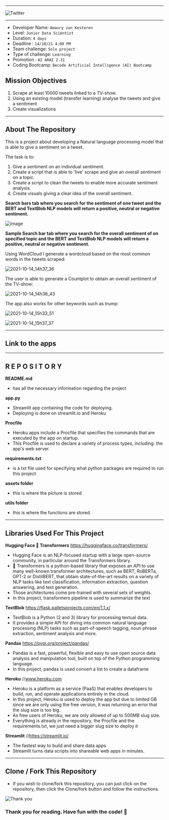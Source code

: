 ______________________________________________________________________________________________________________________________________________________
![Twitter](https://user-images.githubusercontent.com/84380197/138159713-08f1cf0d-e036-4111-a083-b8e6aab11582.jpg)
______________________________________________________________________________________________________________________________________________________


- Developer Name: `Amaury van Kesteren`
- Level: `Junior Data Scientist`
- Duration: `4 days`
- Deadline : `14/10/21 4:00 PM`
- Team challenge: `Solo project`
- Type of challenge: `Learning`
- Promotion : `AI ARAI 2.31`
- Coding Bootcamp: `Becode Artificial Intelligence (AI) Bootcamp`

## Mission Objectives

1. Scrape at least 10000 tweets linked to a TV-show.
2. Using an existing model (transfer learning) analyse the tweets and give a sentiment
3. Create visualizations

____________________________________________________________________________________________________________________________________________

## About The Repository

This is a project about developing a Natural language processing model that is able to give a sentiment on a tweet.

The task is to:
1. Give a sentiment on an individual sentiment.
2. Create a script that is able to 'live' scrape and give an overall sentiment on a topic.
3. Create a script to clean the tweets to enable more accurate sentiment analysis.
4. Create visuals giving a clear idea of the overall sentiment.


**Search bars tab where you search for the sentiment of one tweet and the BERT and TextBlob NLP models will return a positive, neutral or negative sentiment.**

![image](https://user-images.githubusercontent.com/84380197/138159889-82cadc9e-563f-4d72-b9aa-07ff8357d1a8.png)

**Sample Search bar tab where you search for the overall sentiment of on specified topic and the BERT and TextBlob NLP models will return a positive, neutral or negative sentiment.**

Using WordCloud I generate a wordcloud based on the most common words in the tweets scraped:

![2021-10-14_14h37_36](https://user-images.githubusercontent.com/84380197/137319164-06ecd624-817e-475d-8038-f4ee26138782.png)

The user is able to generate a Countplot to obtain an overall sentiment of the TV-show:

![2021-10-14_14h38_43](https://user-images.githubusercontent.com/84380197/137319046-d3be5e3d-eb75-446a-85bd-4e709b1a970b.png)

The app also works for other keywords such as trump:

![2021-10-14_15h33_51](https://user-images.githubusercontent.com/84380197/137328857-0d3d30d5-b3d3-4084-9146-6fb78fae3782.png)


![2021-10-14_15h37_37](https://user-images.githubusercontent.com/84380197/137328863-fc138d28-69a0-458d-8c67-a063dfc569d5.png)

____________________________________________________________________________________________________________________________________________

## Link to the apps

____________________________________________________________________________________________________________________________________________

## R E P O S I T O R Y

**README.md**
  - has all the necessary information regarding the project

**app.py**
  - Streamlit app containing the code for deploying.
  - Deploying is done on streamlit.io and Heroku

**Procfile**
  - Heroku apps include a Procfile that specifies the commands that are executed by the app on startup.
  - This Procfile is used to declare a variety of process types, including: the app's web server.

**requirements.txt**
  - is a txt file used for specifying what python packages are required to run this project

**assets folder**
  - this is where the picture is stored

**utils folder**
  - this is where the functions are stored.
______________________________________________________________________________________________________________________________________________________

## Libraries Used For This Project

**Hugging Face 🤗 Transformers**  https://huggingface.co/transformers/
  - Hugging Face is an NLP-focused startup with a large open-source community, in particular around the Transformers library. 
  - 🤗 Transformers is a python-based library that exposes an API to use many well-known transformer architectures, such as BERT, RoBERTa, GPT-2 or DistilBERT, that obtain state-of-the-art results on a variety of NLP tasks like text classification, information extraction, question answering, and text generation. 
  - Those architectures come pre-trained with several sets of weights. 
  - In this project, transformers pipeline is used to summarize the text

**TextBlob** https://flask.palletsprojects.com/en/1.1.x/
  - TextBlob is a Python (2 and 3) library for processing textual data. 
  - It provides a simple API for diving into common natural language processing (NLP) tasks such as part-of-speech tagging, noun phrase extraction, sentiment analysis and more.

**Pandas** https://pypi.org/project/pandas/
  - Pandas is a fast, powerful, flexible and easy to use open source data analysis and manipulation tool, built on top of the Python programming language.
  - In this project, pandas is used convert a list to create a dataframe 

**Heroku** //www.heroku.com
  - Heroku is a platform as a service (PaaS) that enables developers to build, run, and operate applications entirely in the cloud.
  - In this project, Heroku is used to deploy the app but due to limited GB since we are only using the free version, it was returning an error that the slug size is too big.
  - As free users of Heroku, we are only allowed of up to 500MB slug size.
  - Everything is already in the repository, the Procfile and the requirements.txt, we just need a bigger slug size to deploy it
  
 **Streamlit** //https://streamlit.io/
  - The fastest way to build and share data apps
  - Streamlit turns data scripts into shareable web apps in minutes. 
______________________________________________________________________________________________________________________________________________________

## Clone / Fork This Repository
  - If you wish to clone/fork this repository, you can just click on the repository, then click the Clone/fork button and follow the instructions.

![Thank you](https://user-images.githubusercontent.com/84380197/138157253-af820ee0-5cea-4ef2-8d80-cbba993c5026.jpg)
### Thank you for reading. Have fun with the code! 🤗
